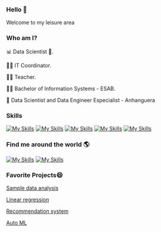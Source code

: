 ### Hello  👋
Welcome to my leisure area
<!--
**emmanuelvrm/emmanuelvrm** is a ✨ _special_ ✨ repository because its `README.md` (this file) appears on your GitHub profile.

Here are some ideas to get you started:

- 🔭 I’m currently working on ...
- 🌱 I’m currently learning ...
- 👯 I’m looking to collaborate on ...
- 🤔 I’m looking for help with ...
- 💬 Ask me about ...
- 📫 How to reach me: ...
- 😄 Pronouns: ...
- ⚡ Fun fact: ...
-->

### Who am I?
<p>📊 Data Scientist 🥰.</p>
<p>👩‍💻 IT Coordinator.</p>
<p>👩‍🏫 Teacher.</p>
<p>👩‍🎓 Bachelor of Information Systems - ESAB.</p>
<p>🎲 Data Scientist and Data Engineer Especialist - Anhanguera</p>

### Skills 
[![My Skills](https://skillicons.dev/icons?i=linux,anaconda,vim)](https://skillicons.dev)
[![My Skills](https://skillicons.dev/icons?i=py,r,selenium,js,cs)](https://skillicons.dev)
[![My Skills](https://skillicons.dev/icons?i=mysql,mongodb)](https://skillicons.dev)
[![My Skills](https://skillicons.dev/icons?i=git,gitlab,github)](https://skillicons.dev)
[![My Skills](https://skillicons.dev/icons?i=azure,aws)](https://skillicons.dev)

### Find me around the world 🌎
[![My Skills](https://skillicons.dev/icons?i=linkedin)](https://www.linkedin.com/in/emmanuelvrm/)
[![My Skills](https://skillicons.dev/icons?i=instagram)](https://www.instagram.com/emmanuelvrm/)

### Favorite Projects😄 
<p><a href="https://github.com/emmanuelvrm/Data_Projects/tree/main/Analise_de_Inadimplentes">Sample data analysis</a></p>
<p><a href="https://github.com/emmanuelvrm/Data_Projects/tree/main/Desempenho_ENEM">Linear regression</a></p>
<p><a href="https://github.com/emmanuelvrm/Data_Projects/tree/main/Sistema_de_recomendacao_de_jogos">Recommendation system</a></p>
<p><a href="https://github.com/emmanuelvrm/Data_Projects/tree/main/Inferencia_Depressao_e_Habitos_Saudaveis">Auto ML</a></p>

